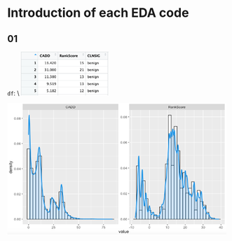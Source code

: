 # Introduction of each EDA code

## 01
`df`: \\
<img src="https://github.com/nxl365/New_rank_score/blob/main/src/2_EDA/photo/01/df.png" alt="df" width="200" height="100"> 



<img src="https://github.com/nxl365/New_rank_score/blob/main/src/2_EDA/photo/01/1.png" alt="cadd" width="500" height="300">
